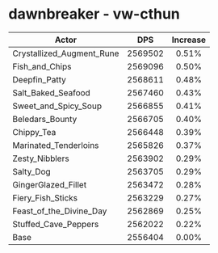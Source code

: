 # dawnbreaker - vw-cthun
| Actor | DPS | Increase |
|---|:---:|:---:|
|Crystallized_Augment_Rune|2569502|0.51%|
|Fish_and_Chips|2569096|0.50%|
|Deepfin_Patty|2568611|0.48%|
|Salt_Baked_Seafood|2567460|0.43%|
|Sweet_and_Spicy_Soup|2566855|0.41%|
|Beledars_Bounty|2566705|0.40%|
|Chippy_Tea|2566448|0.39%|
|Marinated_Tenderloins|2565826|0.37%|
|Zesty_Nibblers|2563902|0.29%|
|Salty_Dog|2563705|0.29%|
|GingerGlazed_Fillet|2563472|0.28%|
|Fiery_Fish_Sticks|2563229|0.27%|
|Feast_of_the_Divine_Day|2562869|0.25%|
|Stuffed_Cave_Peppers|2562022|0.22%|
|Base|2556404|0.00%|
